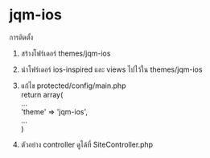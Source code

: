 jqm-ios
=====
การติดตั้ง<br>
1) สร้างโฟร์เดอร์ themes/jqm-ios <br>
2) นำโฟร์เดอร์ ios-inspired และ views ไปไว้ใน themes/jqm-ios<br>
3) แก้ไข protected/config/main.php<br>
  return array(<br>
    ...<br>
    'theme' => 'jqm-ios',<br>
    ...<br>
  )<br>

4) ตัวอย่าง controller ดูได้ที่ SiteController.php
